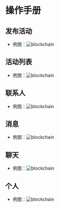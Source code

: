 # 操作手册
## 发布活动
 * 例图：![blockchain](images/manual/publish.png)
## 活动列表
 * 例图：![blockchain](images/manual/garden.png)
## 联系人
 * 例图：![blockchain](images/manual/concat.png)
## 消息 
 * 例图：![blockchain](images/manual/message.png)
## 聊天
 * 例图：![blockchain](images/manual/chat.png)
## 个人
 * 例图：![blockchain](images/manual/me.png)

